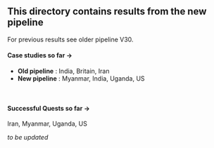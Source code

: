 ## This directory contains results from the new pipeline <br>
For previous results see older pipeline V30. <br>

#### Case studies so far ->
* **Old pipeline** : India, Britain, Iran <br>
* **New pipeline** : Myanmar, India, Uganda, US <br>

<br>

#### Successful Quests so far ->
Iran, Myanmar, Uganda, US <br>




_to be updated_

